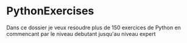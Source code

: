 # PythonExercises
Dans ce dossier je veux resoudre plus de 150 exercices de Python en commencant par le niveau debutant jusqu'au niveau expert
